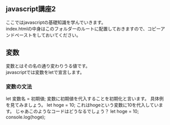 ## javascript講座2
ここではjavascriptの基礎知識を学んでいきます。  
index.htmlの中身はこのフォルダーのルートに配置しておきますので、コピーアンドペーストをしておいてください。  
## 変数
変数とはその名の通り変わりうる値です。  
javascriptでは変数をletで宣言します。  
### 変数の文法
let 変数名 = 初期値;
変数に初期値を代入することを初期化と言います。
具体例を見てみましょう。
let hoge = 10;
これはhogeという変数に10を代入しています。
じゃあこのようなコードはどうなるでしょう？
let hoge = 10;
console.log(hoge);

